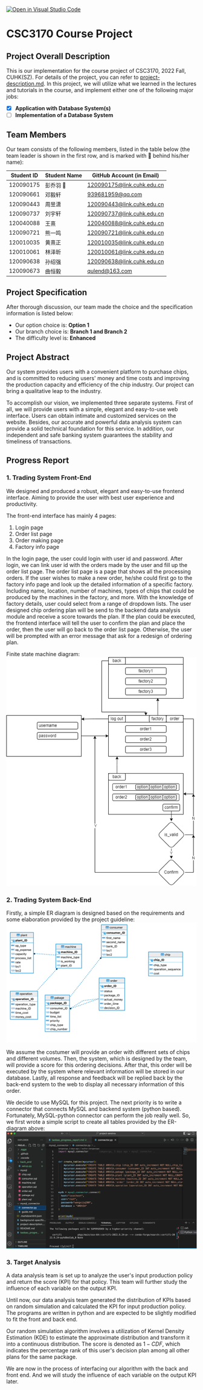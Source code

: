 [![Open in Visual Studio Code](https://classroom.github.com/assets/open-in-vscode-c66648af7eb3fe8bc4f294546bfd86ef473780cde1dea487d3c4ff354943c9ae.svg)](https://classroom.github.com/online_ide?assignment_repo_id=9431947&assignment_repo_type=AssignmentRepo)
# CSC3170 Course Project

## Project Overall Description

This is our implementation for the course project of CSC3170, 2022 Fall, CUHK(SZ). For details of the project, you can refer to [project-description.md](project-description.md). In this project, we will utilize what we learned in the lectures and tutorials in the course, and implement either one of the following major jobs:

<!-- Please fill in "x" to replace the blank space between "[]" to tick the todo item; it's ticked on the first one by default. -->

- [x] **Application with Database System(s)**
- [ ] **Implementation of a Database System**

## Team Members

Our team consists of the following members, listed in the table below (the team leader is shown in the first row, and is marked with 🚩 behind his/her name):

<!-- change the info below to be the real case -->

| Student ID | Student Name | GitHub Account (in Email) |
| ---------- | ------------ | ------------------------- |
| 120090175  | 彭乔羽 🚩    | 120090175@link.cuhk.edu.cn        |
| 120090661  | 邓毅轩         | 939681959@qq.com            |
| 120090443  | 周昱潇         | 120090443@link.cuhk.edu.cn            |
| 120090737  | 刘宇轩         | 120090737@link.cuhk.edu.cn            |
| 120040088  | 王熹           | 120040088@link.cuhk.edu.cn            |
| 120090721  | 熊一鸣         | 120090721@link.cuhk.edu.cn            |
| 120010035  | 黄熹正         | 120010035@link.cuhk.edu.cn            |
| 120010061  | 林泽昕         | 120010061@link.cuhk.edu.cn            |
| 120090638  | 孙绍强         | 120090638@link.cuhk.edu.cn            |
| 120090673  | 曲恒毅         | qulend@163.com            |

## Project Specification

<!-- You should remove the terms/sentence that is not necessary considering your option/branch/difficulty choice -->

After thorough discussion, our team made the choice and the specification information is listed below:

- Our option choice is: **Option 1**
- Our branch choice is: **Branch 1 and Branch 2**
- The difficulty level is: **Enhanced**


## Project Abstract

<!-- TODO -->
Our system provides users with a convenient platform to purchase chips, and is committed to reducing users' money and time costs and improving the production capacity and efficiency of the chip industry. Our project can bring a qualitative leap to the industry.

To accomplish our vision, we implemented three separate systems. First of all, we will provide users with a simple, elegant and easy-to-use web interface. Users can obtain intimate and customized services on the website. Besides, our accurate and powerful data analysis system can provide a solid technical foundation for this service. In addition, our independent and safe banking system guarantees the stability and timeliness of transactions.

## Progress Report

### 1. Trading System Front-End

We designed and produced a robust, elegant and easy-to-use frontend interface. Aiming to provide the user with best user experience and productivity.

The front-end interface has mainly 4 pages:
1.	Login page
2.	Order list page
3.	Order making page
4.	Factory info page

In the login page, the user could login with user id and password. After login, we can link user id with the orders made by the user and fill up the order list page. The order list page is a page that shows all the processing orders. If the user wishes to make a new order, he/she could first go to the factory info page and look up the detailed information of a specific factory. Including name, location, number of machines, types of chips that could be produced by the machines in the factory, and more. With the knowledge of factory details, user could select from a range of dropdown lists. The user designed chip ordering plan will be send to the backend data analysis module and receive a score towards the plan. If the plan could be executed, the frontend interface will tell the user to confirm the plan and place the order, then the user will go back to the order list page. Otherwise, the user will be prompted with an error message that ask for a redesign of ordering plan.

Finite state machine diagram:
![machine_diagram.png](res/machine_diagram.png)

### 2. Trading System Back-End

Firstly, a simple ER diagram is designed based on the requirements and some elaboration provided by the project guideline:
![er_diagram.png](res/er_diagram.png)

We assume the costumer will provide an order with different sets of chips and different volumes. Then, the system, which is designed by the team, will provide a score for this ordering decisions. After that, this order will be executed by the system where relevant information will be stored in our database. Lastly, all response and feedback will be replied back by the back-end system to the web to display all necessary information of this order.

We decide to use MySQL for this project. The next priority is to write a connector that connects MySQL and backend system (python based). Fortunately, MySQL-python connector can perform the job really well. So, we first wrote a simple script to create all tables provided by the ER-diagram above:
![er_diagram_code.png](res/er_diagram_code.png)

### 3. Target Analysis

A data analysis team is set up to analyze the user's input production policy and return the score (KPI) for that policy. This team will further study the influence of each variable on the output KPI.

Until now, our data analysis team generated the distribution of KPIs based on random simulation and calculated the KPI for input production policy. The programs are written in python and are expected to be slightly modified to fit the front and back end. 

Our random simulation algorithm involves a  utilization of Kernel Density Estimation (KDE) to estimate the approximate distribution and transform it into a continuous distribution. The score is denoted as $1 - CDF$, which indicates the percentage rank of this user's decision plan among all other plans for the same package.

We are now in the process of interfacing our algorithm with the back and front end. And we will study the influence of each variable on the output KPI later.
